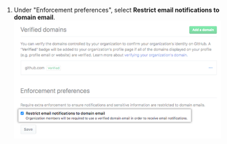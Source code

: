 1. Under "Enforcement preferences", select **Restrict email notifications to domain email**. ![Checkbox to restrict email notifications to verified domain emails](/assets/images/help/organizations/restrict-email-notifications-to-domain.png)